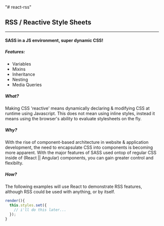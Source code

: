"# react-rss" 

## RSS / Reactive Style Sheets
---

#### SASS in a JS environment, super dynamic CSS!

##### Features:
- Variables
- Mixins
- Inheritance
- Nesting
- Media Queries

##### What?
Making CSS 'reactive' means dynamically declaring & modifying CSS at runtime using Javascript. This does not mean using inline styles, instead it means using the browser's ability to evaluate stylesheets on the fly.

##### Why?
With the rise of component-based architecture in website & application development, the need to encapsulate CSS into components is becoming more apparent. With the major features of SASS used ontop of regular CSS inside of (React || Angular) components, you can gain greater control and flexibilty.

##### How?

The following examples will use React to demonstrate RSS features, although RSS could be used with anything, or by itself.

```javascript
render(){
  this.styles.set({
    // i'll do this later...
  });
}
```
